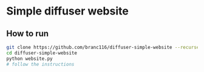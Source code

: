 # Simple diffuser website

## How to run

```bash
git clone https://github.com/branc116/diffuser-simple-website --recurse
cd diffuser-simple-website
python website.py
# follow the instructions
```
